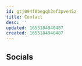 ```yaml
---
id: gtj094f0begqh3ef3pve45z
title: Contact
desc: ''
updated: 1655184940487
created: 1655184940487
---
```

## Socials


